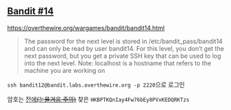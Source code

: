 ## [Bandit #14](https://overthewire.org/wargames/bandit/bandit14.html)

https://overthewire.org/wargames/bandit/bandit14.html
> The password for the next level is stored in /etc/bandit_pass/bandit14 and can only be read by user bandit14. For this level, you don’t get the next password, but you get a private SSH key that can be used to log into the next level. Note: localhost is a hostname that refers to the machine you are working on

``` ssh bandit12@bandit.labs.overthewire.org -p 2220 ```으로 로그인  

암호는 [전에~~(눈물겨움 주의)~~](./bandit13.md) 찾은 ```HKBPTKQnIay4Fw76bEy8PVxKEDQRKTzs```
